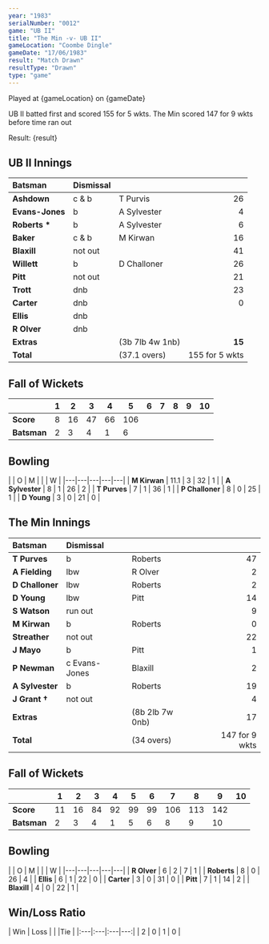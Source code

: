 ```yaml
---
year: "1983"
serialNumber: "0012"
game: "UB II"
title: "The Min -v- UB II"
gameLocation: "Coombe Dingle"
gameDate: "17/06/1983"
result: "Match Drawn"
resultType: "Drawn"
type: "game"
---
```


Played at {gameLocation} on {gameDate} 

UB II batted first and scored 155 for 5 wkts. The Min scored 147 for 9 wkts before time ran out

Result: {result}
 
## UB II Innings

| Batsman | Dismissal |  |  |
|:---|:---|---|---:|
| **Ashdown** | c & b | T Purvis | 26 | 
| **Evans-Jones** | b | A Sylvester | 4 | 
| **Roberts &#42;** | b | A Sylvester | 6 | 
| **Baker** | c & b | M Kirwan | 16 | 
| **Blaxill** | not out | | 41 | 
| **Willett** | b | D Challoner | 26 | 
| **Pitt** | not out | | 21 | 
| **Trott** | dnb | | 23 | 
| **Carter** | dnb | | 0 | 
| **Ellis** | dnb | | | 
| **R Olver** | dnb | | | 
| **Extras** | | (3b 7lb 4w 1nb) | **15** | 
| **Total** | | (37.1 overs) | 155 for 5 wkts | 

## Fall of Wickets

| | 1 | 2 | 3 | 4 | 5 | 6 | 7 | 8 | 9 | 10 |
|---|---|---|---|---|---|---|---|---|---|---|
| **Score** | 8 | 16 | 47 | 66 | 106 | | | | | | 
| **Batsman** | 2 | 3 | 4 | 1 | 6 | | | | | | 


## Bowling

| | O | M |  |  | W |
|---|---|---|---|---|
| **M Kirwan** | 11.1 | 3 | 32 | 1 | 
| **A Sylvester** | 8 | 1 | 26 | 2 | 
| **T Purves** | 7 | 1 | 36 | 1 | 
| **P Challoner** | 8 | 0 | 25 | 1 | 
| **D Young** | 3 | 0 | 21 | 0 | 

## The Min Innings

| Batsman | Dismissal |  |  |
|:---|:---|---|---:|
| **T Purves** | b | Roberts | 47 | 
| **A Fielding** | lbw | R Olver | 2 | 
| **D Challoner** | lbw | Roberts | 2 | 
| **D Young** | lbw | Pitt | 14 | 
| **S Watson** | run out | | 9 | 
| **M Kirwan** | b | Roberts | 0| 
| **Streather** | not out | | 22 | 
| **J Mayo** | b | Pitt | 1 | 
| **P Newman** | c Evans-Jones | Blaxill | 2 | 
| **A Sylvester** | b | Roberts | 19 | 
| **J Grant &#8224;** | not out | | 4 | 
| **Extras** | | (8b 2lb 7w 0nb) | 17 | 
| **Total** | | (34 overs) | 147 for 9 wkts | 

## Fall of Wickets

| | 1 | 2 | 3 | 4 | 5 | 6 | 7 | 8 | 9 | 10 |
|---|---|---|---|---|---|---|---|---|---|---|
| **Score** | 11 | 16 | 84 | 92 | 99 | 99 | 106 | 113 | 142 | |
| **Batsman** | 2 | 3 | 4 | 1 | 5 | 6 | 8 | 9 | 10 | | 


## Bowling

| | O | M |  |  | W |
|---|---|---|---|---|
| **R Olver** | 6 | 2 | 7 | 1 | 
| **Roberts** | 8 | 0 | 26 | 4 | 
| **Ellis** | 6 | 1 | 22 | 0 | 
| **Carter** | 3 | 0 | 31 | 0 | 
| **Pitt** | 7 | 1 | 14 | 2 | 
| **Blaxill** | 4 | 0 | 22 | 1 | 

## Win/Loss Ratio

| Win | Loss |  |  |Tie |
|:---|:---|:---|---:|
| 2 | 0 | 1 | 0 |